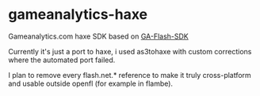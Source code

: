 gameanalytics-haxe
==================

Gameanalytics.com haxe SDK based on [GA-Flash-SDK](https://github.com/GameAnalytics/GA-Flash-SDK)

Currently it's just a port to haxe, i used as3tohaxe with custom corrections where the automated port failed.

I plan to remove every flash.net.* reference to make it truly cross-platform and usable outside openfl (for example in flambe).
